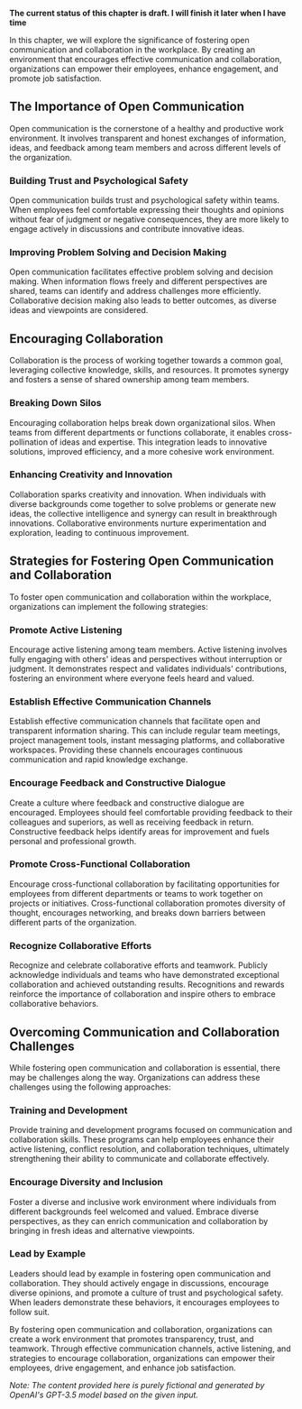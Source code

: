 **The current status of this chapter is draft. I will finish it later when I have time**

In this chapter, we will explore the significance of fostering open communication and collaboration in the workplace. By creating an environment that encourages effective communication and collaboration, organizations can empower their employees, enhance engagement, and promote job satisfaction.

**The Importance of Open Communication**
----------------------------------------

Open communication is the cornerstone of a healthy and productive work environment. It involves transparent and honest exchanges of information, ideas, and feedback among team members and across different levels of the organization.

### **Building Trust and Psychological Safety**

Open communication builds trust and psychological safety within teams. When employees feel comfortable expressing their thoughts and opinions without fear of judgment or negative consequences, they are more likely to engage actively in discussions and contribute innovative ideas.

### **Improving Problem Solving and Decision Making**

Open communication facilitates effective problem solving and decision making. When information flows freely and different perspectives are shared, teams can identify and address challenges more efficiently. Collaborative decision making also leads to better outcomes, as diverse ideas and viewpoints are considered.

**Encouraging Collaboration**
-----------------------------

Collaboration is the process of working together towards a common goal, leveraging collective knowledge, skills, and resources. It promotes synergy and fosters a sense of shared ownership among team members.

### **Breaking Down Silos**

Encouraging collaboration helps break down organizational silos. When teams from different departments or functions collaborate, it enables cross-pollination of ideas and expertise. This integration leads to innovative solutions, improved efficiency, and a more cohesive work environment.

### **Enhancing Creativity and Innovation**

Collaboration sparks creativity and innovation. When individuals with diverse backgrounds come together to solve problems or generate new ideas, the collective intelligence and synergy can result in breakthrough innovations. Collaborative environments nurture experimentation and exploration, leading to continuous improvement.

**Strategies for Fostering Open Communication and Collaboration**
-----------------------------------------------------------------

To foster open communication and collaboration within the workplace, organizations can implement the following strategies:

### **Promote Active Listening**

Encourage active listening among team members. Active listening involves fully engaging with others' ideas and perspectives without interruption or judgment. It demonstrates respect and validates individuals' contributions, fostering an environment where everyone feels heard and valued.

### **Establish Effective Communication Channels**

Establish effective communication channels that facilitate open and transparent information sharing. This can include regular team meetings, project management tools, instant messaging platforms, and collaborative workspaces. Providing these channels encourages continuous communication and rapid knowledge exchange.

### **Encourage Feedback and Constructive Dialogue**

Create a culture where feedback and constructive dialogue are encouraged. Employees should feel comfortable providing feedback to their colleagues and superiors, as well as receiving feedback in return. Constructive feedback helps identify areas for improvement and fuels personal and professional growth.

### **Promote Cross-Functional Collaboration**

Encourage cross-functional collaboration by facilitating opportunities for employees from different departments or teams to work together on projects or initiatives. Cross-functional collaboration promotes diversity of thought, encourages networking, and breaks down barriers between different parts of the organization.

### **Recognize Collaborative Efforts**

Recognize and celebrate collaborative efforts and teamwork. Publicly acknowledge individuals and teams who have demonstrated exceptional collaboration and achieved outstanding results. Recognitions and rewards reinforce the importance of collaboration and inspire others to embrace collaborative behaviors.

**Overcoming Communication and Collaboration Challenges**
---------------------------------------------------------

While fostering open communication and collaboration is essential, there may be challenges along the way. Organizations can address these challenges using the following approaches:

### **Training and Development**

Provide training and development programs focused on communication and collaboration skills. These programs can help employees enhance their active listening, conflict resolution, and collaboration techniques, ultimately strengthening their ability to communicate and collaborate effectively.

### **Encourage Diversity and Inclusion**

Foster a diverse and inclusive work environment where individuals from different backgrounds feel welcomed and valued. Embrace diverse perspectives, as they can enrich communication and collaboration by bringing in fresh ideas and alternative viewpoints.

### **Lead by Example**

Leaders should lead by example in fostering open communication and collaboration. They should actively engage in discussions, encourage diverse opinions, and promote a culture of trust and psychological safety. When leaders demonstrate these behaviors, it encourages employees to follow suit.

By fostering open communication and collaboration, organizations can create a work environment that promotes transparency, trust, and teamwork. Through effective communication channels, active listening, and strategies to encourage collaboration, organizations can empower their employees, drive engagement, and enhance job satisfaction.

*Note: The content provided here is purely fictional and generated by OpenAI's GPT-3.5 model based on the given input.*
